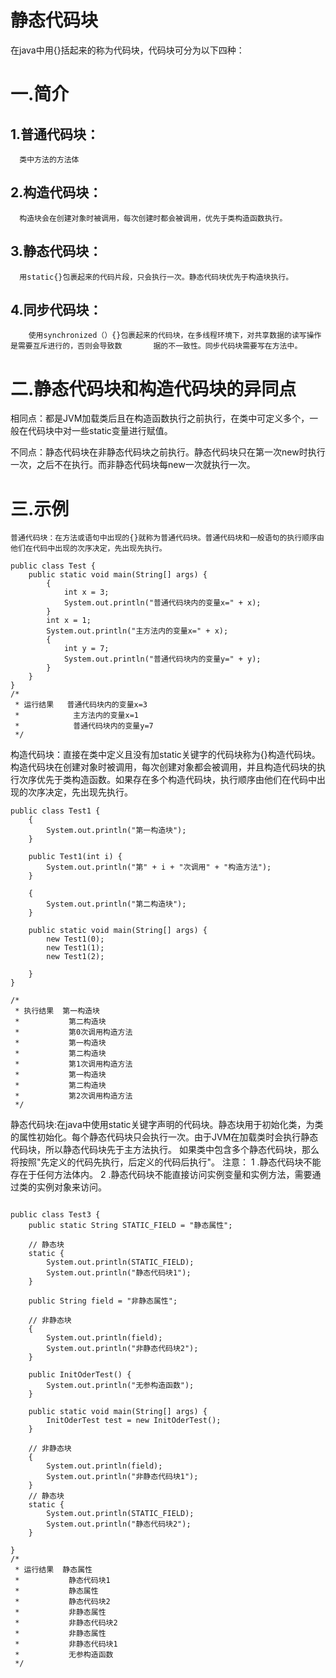静态代码块
===


在java中用{}括起来的称为代码块，代码块可分为以下四种：

# 一.简介

##    1.普通代码块：

      类中方法的方法体

##    2.构造代码块：

      构造块会在创建对象时被调用，每次创建时都会被调用，优先于类构造函数执行。

##    3.静态代码块：

      用static{}包裹起来的代码片段，只会执行一次。静态代码块优先于构造块执行。

##    4.同步代码块：

        使用synchronized（）{}包裹起来的代码块，在多线程环境下，对共享数据的读写操作是需要互斥进行的，否则会导致数       据的不一致性。同步代码块需要写在方法中。

# 二.静态代码块和构造代码块的异同点

   相同点：都是JVM加载类后且在构造函数执行之前执行，在类中可定义多个，一般在代码块中对一些static变量进行赋值。

   不同点：静态代码块在非静态代码块之前执行。静态代码块只在第一次new时执行一次，之后不在执行。而非静态代码块每new一次就执行一次。

# 三.示例

    普通代码块：在方法或语句中出现的{}就称为普通代码块。普通代码块和一般语句的执行顺序由他们在代码中出现的次序决定，先出现先执行。

```
public class Test {  
    public static void main(String[] args) {  
        {  
            int x = 3;  
            System.out.println("普通代码块内的变量x=" + x);  
        }  
        int x = 1;  
        System.out.println("主方法内的变量x=" + x);  
        {  
            int y = 7;  
            System.out.println("普通代码块内的变量y=" + y);  
        }  
    }  
}  
/* 
 * 运行结果   普通代码块内的变量x=3 
 *            主方法内的变量x=1  
 *            普通代码块内的变量y=7 
 */  
```
构造代码块：直接在类中定义且没有加static关键字的代码块称为{}构造代码块。构造代码块在创建对象时被调用，每次创建对象都会被调用，并且构造代码块的执行次序优先于类构造函数。如果存在多个构造代码块，执行顺序由他们在代码中出现的次序决定，先出现先执行。

```
public class Test1 {  
    {  
        System.out.println("第一构造块");  
    }  
  
    public Test1(int i) {  
        System.out.println("第" + i + "次调用" + "构造方法");  
    }  
  
    {  
        System.out.println("第二构造块");  
    }  
  
    public static void main(String[] args) {  
        new Test1(0);  
        new Test1(1);  
        new Test1(2);  
  
    }  
}  
  
/* 
 * 执行结果  第一构造块 
 *           第二构造块 
 *           第0次调用构造方法 
 *           第一构造块 
 *           第二构造块 
 *           第1次调用构造方法 
 *           第一构造块 
 *           第二构造块 
 *           第2次调用构造方法 
 */
```
静态代码块:在java中使用static关键字声明的代码块。静态块用于初始化类，为类的属性初始化。每个静态代码块只会执行一次。由于JVM在加载类时会执行静态代码块，所以静态代码块先于主方法执行。
如果类中包含多个静态代码块，那么将按照"先定义的代码先执行，后定义的代码后执行"。
 注意：
1 .静态代码块不能存在于任何方法体内。
2 .静态代码块不能直接访问实例变量和实例方法，需要通过类的实例对象来访问。

```

public class Test3 {  
    public static String STATIC_FIELD = "静态属性";  
  
    // 静态块  
    static {  
        System.out.println(STATIC_FIELD);  
        System.out.println("静态代码块1");  
    }  
  
    public String field = "非静态属性";  
  
    // 非静态块  
    {  
        System.out.println(field);  
        System.out.println("非静态代码块2");  
    }  
  
    public InitOderTest() {  
        System.out.println("无参构造函数");  
    }  
  
    public static void main(String[] args) {  
        InitOderTest test = new InitOderTest();  
    }  
  
    // 非静态块  
    {  
        System.out.println(field);  
        System.out.println("非静态代码块1");  
    }  
    // 静态块  
    static {  
        System.out.println(STATIC_FIELD);  
        System.out.println("静态代码块2");  
    }  
      
}  
/* 
 * 运行结果  静态属性 
 *           静态代码块1 
 *           静态属性 
 *           静态代码块2 
 *           非静态属性 
 *           非静态代码块2 
 *           非静态属性 
 *           非静态代码块1 
 *           无参构造函数 
 */  
```

